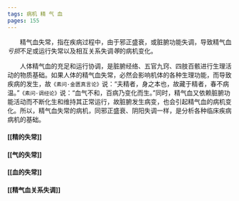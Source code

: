 ```yaml
---
tags: 病机 精 气 血
pages: 155
---
```

&emsp;&emsp;精气血失常，指在疾病过程中，由于邪正盛衰，或脏腑功能失调，导致精气血<dfn>亏损</dfn>不足或运行失常以及相互关系失调<dfn>等</dfn>的病机变化。

&emsp;&emsp;人体精气血的充足和运行协调，是脏腑经络、五官九窍、四肢百骸进行生理活动的物质基础。如果人体的精气血失常，必然会影响机体的各种生理功能，而导致疾病的发生，故`《素问·金匮真言论》`说：“夫精者，身之本也，故藏于精者，春不病温。”`《素问·调经论》`说：“血气不和，百病乃变化而生。”同时，精气血又依赖脏腑功能活动而不断化生和维持其正常运行，故脏腑发生病变，也会引起精气血的病机变化。所以，精气血失常的病机，同邪正盛衰、阴阳失调一样，是分析各种临床疾病病机的基础。

#### [[精的失常]]
#### [[气的失常]]
#### [[血的失常]]
#### [[精气血关系失调]]